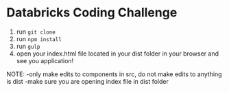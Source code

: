# Databricks Coding Challenge


1. run `git clone`
2. run `npm install`
3. run `gulp`
4. open your index.html file located in your dist folder in your browser and see you application!


NOTE:
-only make edits to components in src, do not make edits to anything is dist
-make sure you are opening index file in dist folder
